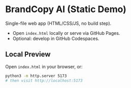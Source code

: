 # BrandCopy AI (Static Demo)

Single-file web app (HTML/CSS/JS, no build step).
- Open `index.html` locally or serve via GitHub Pages.
- Optional: develop in GitHub Codespaces.

## Local Preview
Open `index.html` in your browser, or:
```bash
python3 -m http.server 5173
# then visit http://localhost:5173
